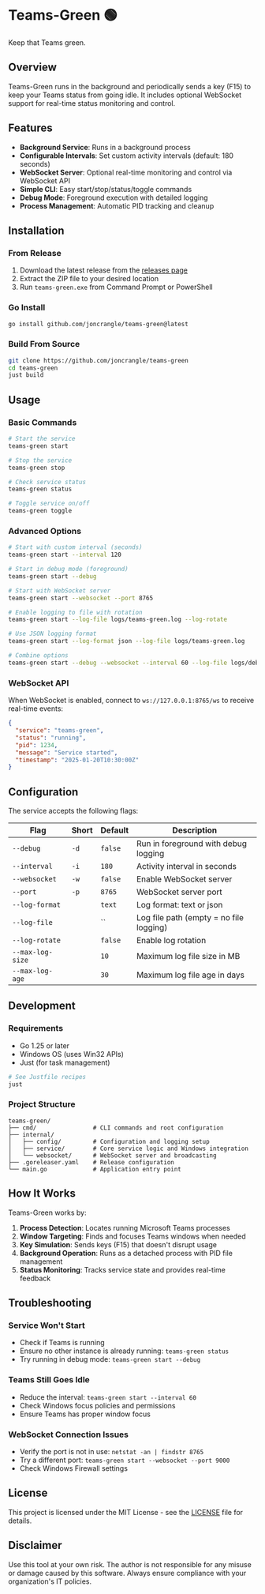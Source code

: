 # Teams-Green 🟢

Keep that Teams green.

## Overview

Teams-Green runs in the background and periodically sends a key (F15) to keep your Teams status from going idle. It includes optional WebSocket support for real-time status monitoring and control.

## Features

- **Background Service**: Runs in a background process
- **Configurable Intervals**: Set custom activity intervals (default: 180 seconds)
- **WebSocket Server**: Optional real-time monitoring and control via WebSocket API
- **Simple CLI**: Easy start/stop/status/toggle commands
- **Debug Mode**: Foreground execution with detailed logging
- **Process Management**: Automatic PID tracking and cleanup

## Installation

### From Release

1. Download the latest release from the [releases page](https://github.com/joncrangle/teams-green/releases)
2. Extract the ZIP file to your desired location
3. Run `teams-green.exe` from Command Prompt or PowerShell

### Go Install

```bash
go install github.com/joncrangle/teams-green@latest
```

### Build From Source

```bash
git clone https://github.com/joncrangle/teams-green
cd teams-green
just build
```

## Usage

### Basic Commands

```bash
# Start the service
teams-green start

# Stop the service
teams-green stop

# Check service status
teams-green status

# Toggle service on/off
teams-green toggle
```

### Advanced Options

```bash
# Start with custom interval (seconds)
teams-green start --interval 120

# Start in debug mode (foreground)
teams-green start --debug

# Start with WebSocket server
teams-green start --websocket --port 8765

# Enable logging to file with rotation
teams-green start --log-file logs/teams-green.log --log-rotate

# Use JSON logging format
teams-green start --log-format json --log-file logs/teams-green.log

# Combine options
teams-green start --debug --websocket --interval 60 --log-file logs/debug.log
```

### WebSocket API

When WebSocket is enabled, connect to `ws://127.0.0.1:8765/ws` to receive real-time events:

```json
{
  "service": "teams-green",
  "status": "running",
  "pid": 1234,
  "message": "Service started",
  "timestamp": "2025-01-20T10:30:00Z"
}
```

## Configuration

The service accepts the following flags:

| Flag | Short | Default | Description |
|------|-------|---------|-------------|
| `--debug` | `-d` | `false` | Run in foreground with debug logging |
| `--interval` | `-i` | `180` | Activity interval in seconds |
| `--websocket` | `-w` | `false` | Enable WebSocket server |
| `--port` | `-p` | `8765` | WebSocket server port |
| `--log-format` | | `text` | Log format: text or json |
| `--log-file` | | `` | Log file path (empty = no file logging) |
| `--log-rotate` | | `false` | Enable log rotation |
| `--max-log-size` | | `10` | Maximum log file size in MB |
| `--max-log-age` | | `30` | Maximum log file age in days |

## Development

### Requirements

- Go 1.25 or later
- Windows OS (uses Win32 APIs)
- Just (for task management)

```bash
# See Justfile recipes
just
```

### Project Structure

```
teams-green/
├── cmd/                # CLI commands and root configuration
├── internal/
│   ├── config/         # Configuration and logging setup
│   ├── service/        # Core service logic and Windows integration
│   └── websocket/      # WebSocket server and broadcasting
├── .goreleaser.yaml    # Release configuration
└── main.go             # Application entry point
```

## How It Works

Teams-Green works by:

1. **Process Detection**: Locates running Microsoft Teams processes
2. **Window Targeting**: Finds and focuses Teams windows when needed
3. **Key Simulation**: Sends keys (F15) that doesn't disrupt usage
4. **Background Operation**: Runs as a detached process with PID file management
5. **Status Monitoring**: Tracks service state and provides real-time feedback

## Troubleshooting

### Service Won't Start
- Check if Teams is running
- Ensure no other instance is already running: `teams-green status`
- Try running in debug mode: `teams-green start --debug`

### Teams Still Goes Idle
- Reduce the interval: `teams-green start --interval 60`
- Check Windows focus policies and permissions
- Ensure Teams has proper window focus

### WebSocket Connection Issues
- Verify the port is not in use: `netstat -an | findstr 8765`
- Try a different port: `teams-green start --websocket --port 9000`
- Check Windows Firewall settings

## License

This project is licensed under the MIT License - see the [LICENSE](LICENSE) file for details.

## Disclaimer

Use this tool at your own risk. The author is not responsible for any misuse or damage caused by this software. Always ensure compliance with your organization's IT policies.

